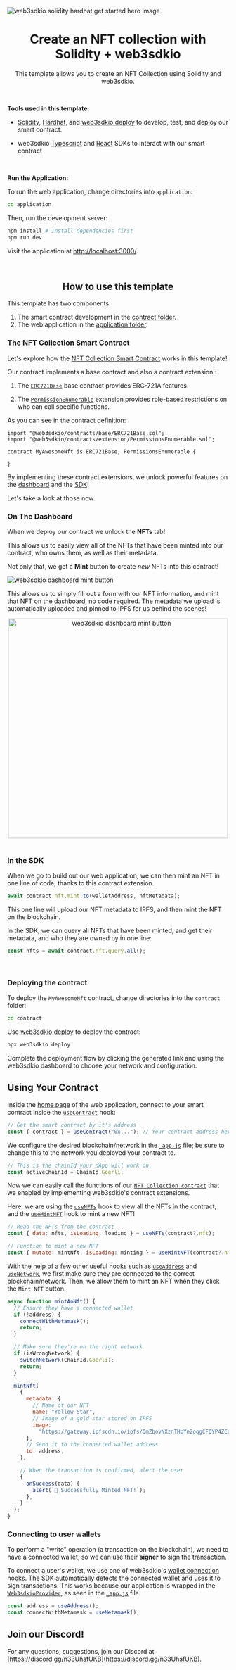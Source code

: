 <!-- Banner Image -->

![web3sdkio solidity hardhat get started hero image](hero.png)

<h1 align='center'>Create an NFT collection with Solidity + web3sdkio</h1>

<p align='center'>This template allows you to create an NFT Collection using Solidity and web3sdkio.</p>

<br />

<b>Tools used in this template: </b>

- [Solidity](https://docs.soliditylang.org/en/v0.8.14/), [Hardhat](https://hardhat.org/), and [web3sdkio deploy](https://docs.web3sdk.io/web3sdkio-cli) to develop, test, and deploy our smart contract.

- web3sdkio [Typescript](https://docs.web3sdk.io/typescript) and [React](https://docs.web3sdk.io/react) SDKs to interact with our smart contract

<br />

<b>Run the Application:</b>

To run the web application, change directories into `application`:

```bash
cd application
```

Then, run the development server:

```bash
npm install # Install dependencies first
npm run dev
```

Visit the application at [http://localhost:3000/](http://localhost:3000/).

<br />

<h2 align='center'>How to use this template</h2>

This template has two components:

1. The smart contract development in the [contract folder](./contract).
2. The web application in the [application folder](./application).

<h3>The NFT Collection Smart Contract</h3>

Let's explore how the [NFT Collection Smart Contract](./contract/contracts/MyAwesomeNft.sol) works in this template!

Our contract implements a base contract and also a contract extension::

1. The [`ERC721Base`](https://docs.web3sdk.io/solidity-sdk/base-contracts/erc-721/erc721base) base contract provides ERC-721A features.

2. The [`PermissionEnumerable`](https://docs.web3sdk.io/solidity-sdk/contract-extensions/permissions#permissions-enumerable) extension provides role-based restrictions on who can call specific functions.

As you can see in the contract definition:

```solidity
import "@web3sdkio/contracts/base/ERC721Base.sol";
import "@web3sdkio/contracts/extension/PermissionsEnumerable.sol";

contract MyAwesomeNft is ERC721Base, PermissionsEnumerable {

}
```

By implementing these contract extensions, we unlock powerful features on the [dashboard](https://web3sdk.io/dashboard) and the [SDK](https://docs.web3sdk.io/building-web3-apps/setting-up-the-sdk)!

Let's take a look at those now.

### On The Dashboard

When we deploy our contract we unlock the **NFTs** tab!

This allows us to easily view all of the NFTs that have been minted into our contract, who owns them, as well as their metadata.

Not only that, we get a **Mint** button to create _new_ NFTs into this contract!

![web3sdkio dashboard mint button](mint-button.png)

This allows us to simply fill out a form with our NFT information, and mint that NFT on the dashboard, no code required. The metadata we upload is automatically uploaded and pinned to IPFS for us behind the scenes!

<div align='center'>

<img alt='web3sdkio dashboard mint button' src='./mint-nft-form.png' height='500'>

</div>

<br/>

### In the SDK

When we go to build out our web application, we can then mint an NFT in one line of code, thanks to this contract extension.

```jsx
await contract.nft.mint.to(walletAddress, nftMetadata);
```

This one line will upload our NFT metadata to IPFS, and then mint the NFT on the blockchain.

In the SDK, we can query all NFTs that have been minted, and get their metadata, and who they are owned by in one line:

```jsx
const nfts = await contract.nft.query.all();
```

<br/>

<h3>Deploying the contract</h3>

To deploy the `MyAwesomeNft` contract, change directories into the `contract` folder:

```bash
cd contract
```

Use [web3sdkio deploy](https://docs.web3sdk.io/web3sdkio-cli) to deploy the contract:

```bash
npx web3sdkio deploy
```

Complete the deployment flow by clicking the generated link and using the web3sdkio dashboard to choose your network and configuration.

## Using Your Contract

Inside the [home page](./application/pages/index.js) of the web application, connect to your smart contract inside the [`useContract`](https://docs.web3sdk.io/react/react.usecontract#usecontract-function) hook:

```jsx
// Get the smart contract by it's address
const { contract } = useContract("0x..."); // Your contract address here (from the web3sdkio dashboard)
```

We configure the desired blockchain/network in the [`_app.js`](./application/pages/_app.js) file; be sure to change this to the network you deployed your contract to.

```jsx
// This is the chainId your dApp will work on.
const activeChainId = ChainId.Goerli;
```

Now we can easily call the functions of our [`NFT Collection contract`](./contract/contracts/MyAwesomeNft.sol) that we enabled by implementing web3sdkio's contract extensions.

Here, we are using the [`useNFTs`](https://docs.web3sdk.io/react/react.usenfts) hook to view all the NFTs in the contract, and the [`useMintNFT`](https://docs.web3sdk.io/react/react.usemintnft) hook to mint a new NFT!

```jsx
// Read the NFTs from the contract
const { data: nfts, isLoading: loading } = useNFTs(contract?.nft);

// Function to mint a new NFT
const { mutate: mintNft, isLoading: minting } = useMintNFT(contract?.nft);
```

With the help of a few other useful hooks such as [`useAddress`](https://docs.web3sdk.io/react/react.useaddress) and [`useNetwork`](https://docs.web3sdk.io/react/react.usenetwork), we first make sure they are connected to the correct blockchain/network. Then, we allow them to mint an NFT when they click the `Mint NFT` button.

```jsx
async function mintAnNft() {
  // Ensure they have a connected wallet
  if (!address) {
    connectWithMetamask();
    return;
  }

  // Make sure they're on the right network
  if (isWrongNetwork) {
    switchNetwork(ChainId.Goerli);
    return;
  }

  mintNft(
    {
      metadata: {
        // Name of our NFT
        name: "Yellow Star",
        // Image of a gold star stored on IPFS
        image:
          "https://gateway.ipfscdn.io/ipfs/QmZbovNXznTHpYn2oqgCFQYP4ZCpKDquenv5rFCX8irseo/0.png",
      },
      // Send it to the connected wallet address
      to: address,
    },

    // When the transaction is confirmed, alert the user
    {
      onSuccess(data) {
        alert(`🚀 Successfully Minted NFT!`);
      },
    }
  );
}
```

### Connecting to user wallets

To perform a "write" operation (a transaction on the blockchain), we need to have a connected wallet, so we can use their **signer** to sign the transaction.

To connect a user's wallet, we use one of web3sdkio's [wallet connection hooks](https://docs.web3sdk.io/react/category/wallet-connection). The SDK automatically detects the connected wallet and uses it to sign transactions. This works because our application is wrapped in the [`Web3sdkioProvider`](https://docs.web3sdk.io/react/react.web3sdkioprovider), as seen in the [`_app.js`](./application/pages/_app.js) file.

```jsx
const address = useAddress();
const connectWithMetamask = useMetamask();
```

## Join our Discord!

For any questions, suggestions, join our Discord at [https://discord.gg/n33UhsfUKB](https://discord.gg/n33UhsfUKB).
